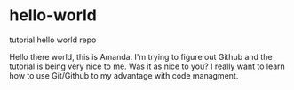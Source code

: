# hello-world
tutorial hello world repo

Hello there world, this is Amanda. I'm trying to figure out Github and the tutorial is being very nice to me. Was it as nice to you? I really want to learn how to use Git/Github to my advantage with code managment.
